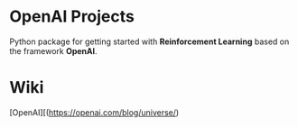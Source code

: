 # OpenAI Projects
Python package for getting started with **Reinforcement Learning** based on the framework **OpenAI**.

# Wiki

[OpenAI][(https://openai.com/blog/universe/)
